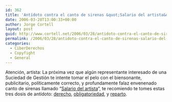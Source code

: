 ```yaml
---
id: 362
title: 'Antí­doto contra el canto de sirenas &quot;Salario del artista&quot;'
date: 2006-03-28T13:00:33+00:00
author: Jorge Cortell
layout: post
guid: http://www.cortell.net/2006/03/28/antidoto-contra-el-canto-de-sirenas-salario-del-artista/
permalink: /2006/03/28/antidoto-contra-el-canto-de-sirenas-salario-del-artista/
categories:
  - CiberDerechos
  - Copyfight
  - General
---
```

Atención, artista: La próxima vez que algún representante interesado de una Suciedad de Gestión te intente tomar el pelo con el biensonante, publicitario, polí­ticamente correcto, y profundamente falaz envenenado canto de sirenas llamado &#8220;[Salario del artista](http://www.politikak.org/?p=19)&#8220;, te recomiendo te tomes estas tres dosis de antí­doto: [derecho](http://www.enriquemateu.com/blog/2006/03/triologa-sociedades-de-gestin-es-el.html), [obligatoriedad](http://www.enriquemateu.com/blog/2006/03/triologa-sociedades-de-gestin-gestin.html), y [reparto](http://www.enriquemateu.com/blog/2006/03/triologa-sociedades-de-gestin-el.html).